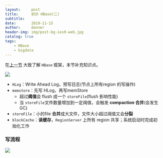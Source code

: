 ```yaml
---
layout:     post
title:      初识 HBase(二)
subtitle:   
date:       2019-11-15
author:     danner
header-img: img/post-bg-ios9-web.jpg
catalog: true
tags:
    - HBase
    - bigdata
---
```


在[上一节]( https://vendanner.github.io/2019/11/08/初识-HBase/ ) 大致了解 `HBase` 框架，本节补充知识点。

![](https://vendanner.github.io/img/HBase/HBase-arch.png)

- `HLog`：Write Ahead Log，预写日志(节点上所有region 的写操作)
- `memstore`：先写 HLog，再写memStore
  - 超过**阈值**会 flush 成一个 `storeFile`(flush 影响性能)
  - 当 `storeFile`文件数量增加到一定阈值，会触发 **compaction 合并**(会发生GC)
- `storeFile`：小的file **合并**成大文件，文件大小超过阈值又会**分裂**
- `blockCache`：**读缓存**，`RegionServer` 上所有 region 共享；系统启动时完成初始化工作



### 写流程

![](https://vendanner.github.io/img/HBase/write_step.png)

